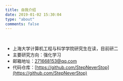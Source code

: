 ```yaml
---
title: 自我介绍
date: 2019-01-02 15:30:04
type: "about"
comments: false
---
```


​	

- 上海大学计算机工程与科学学院研究生在读，目前研二
- 主要研究方向：强化学习
- 邮箱地址：271668153@qq.com
- 代码仓库：[https://github.com/StepNeverStop](https://github.com/StepNeverStop)

